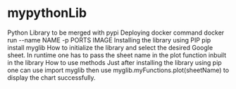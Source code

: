 # mypythonLib
Python Library to be merged with pypi
Deploying docker command
docker run --name NAME -p PORTS IMAGE
Installing the library using PIP
pip install myglib
How to initialize the library and select the desired Google sheet.
In runtime one has to pass the sheet name in the plot function inbuilt in the library
How to use methods
Just after installing the library using pip one can use 
import myglib
then use myglib.myFunctions.plot(sheetName) to display the chart successfully.



